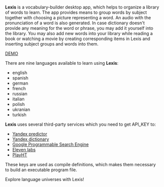 **Lexis** is a vocabulary-builder desktop app, which helps to organize a library of words to learn.
The app provides means to group words by subject together with choosing a picture representing a word.
An audio with the pronunciation of a word is also generated.
In case dictionary doesn't provide any meaning for the word or phrase, you may add it yourself into the library.
You may also add new words into your library while reading a book or watching a movie by creating corresponding items in Lexis and inserting subject groups and words into them.

[DEMO](https://github.com/user-attachments/assets/6385af8f-7212-4cc7-a876-d07c32a712fb)

There are nine languages available to learn using **Lexis**:
- english
- spanish
- german
- french
- russian
- italian
- polish
- ukranian
- turkish

**Lexis** uses several third-party services which you need to get API_KEY to:
- [Yandex predictor](https://yandex.com/dev/predictor/)
- [Yandex dictionary](https://yandex.com/dev/dictionary)
- [Google Programmable Search Engine](https://programmablesearchengine.google.com/about/)
- [Eleven labs](https://elevenlabs.io/)
- [PlayHT](https://play.ht/)

These keys are used as compile definitions, which makes them necessary to build an executable program file.

Explore language universes with Lexis!
